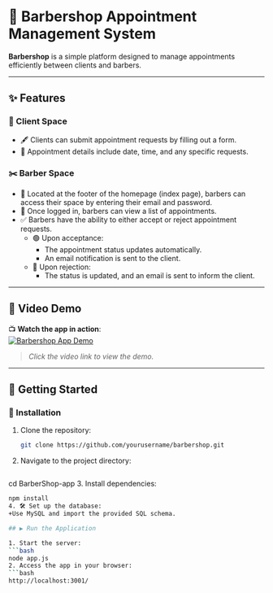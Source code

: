 # 💈 Barbershop Appointment Management System

**Barbershop** is a simple platform designed to manage appointments efficiently between clients and barbers.

---

## ✨ Features

### 👤 Client Space
- 🖋️ Clients can submit appointment requests by filling out a form.
- 📅 Appointment details include date, time, and any specific requests.

### ✂️ Barber Space
- 🔑 Located at the footer of the homepage (index page), barbers can access their space by entering their email and password.
- 📜 Once logged in, barbers can view a list of appointments.
- ✅ Barbers have the ability to either accept or reject appointment requests.
  - 🟢 Upon acceptance:
    - The appointment status updates automatically.
    - An email notification is sent to the client.
  - 🔴 Upon rejection:
    - The status is updated, and an email is sent to inform the client.

---

## 🎥 Video Demo
📺 **Watch the app in action**:  
[![Barbershop App Demo](https://img.youtube.com/vi/your-video-id/0.jpg)](https://www.youtube.com/watch?v=your-video-id)  
> *Click the video link to view the demo.*
---

## 🚀 Getting Started

### 📂 Installation
1. Clone the repository:
   ```bash
   git clone https://github.com/yourusername/barbershop.git
2. Navigate to the project directory:
   ```bash
  cd BarberShop-app
3. Install dependencies:
   ```bash
  npm install
4. 🛠️ Set up the database:
+Use MySQL and import the provided SQL schema.

## ▶️ Run the Application

1. Start the server:
```bash
  node app.js
2. Access the app in your browser:
```bash
http://localhost:3001/





